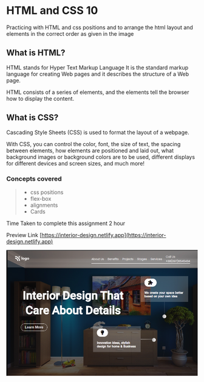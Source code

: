 # HTML and CSS 10

Practicing with HTML and css positions and to arrange the html layout and elements in the correct order as given in the image

## What is HTML?
HTML stands for Hyper Text Markup Language It is the standard markup language for creating Web pages
and it describes the structure of a Web page.

HTML consists of a series of elements, and the elements tell the browser how to display the content.

## What is CSS?
Cascading Style Sheets (CSS) is used to format the layout of a webpage.

With CSS, you can control the color, font, the size of text, the spacing between elements, how elements are positioned and laid out, what background images or background colors are to be used, different displays for different devices and screen sizes, and much more!

### Concepts covered

> - css positions
> - flex-box
> - alignments
> - Cards


Time Taken to complete this assignment 2 hour

Preview Link [https://interior-design.netlify.app](https://interior-design.netlify.app)

![Screenshot](./thumbnail.png)
